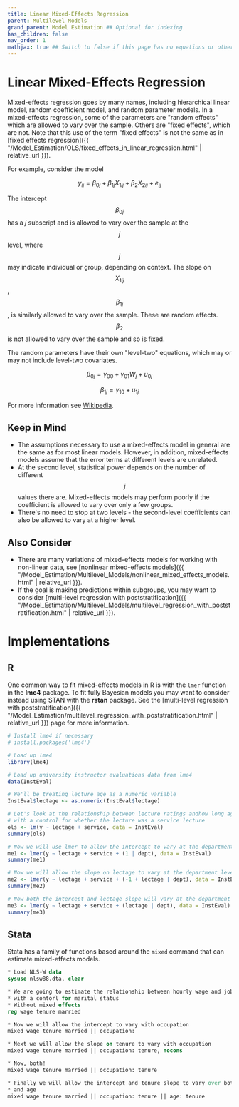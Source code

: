 ```yaml
---
title: Linear Mixed-Effects Regression
parent: Multilevel Models
grand_parent: Model Estimation ## Optional for indexing
has_children: false
nav_order: 1
mathjax: true ## Switch to false if this page has no equations or other math rendering.
---
```


# Linear Mixed-Effects Regression

Mixed-effects regression goes by many names, including hierarchical linear model, random coefficient model, and random parameter models. In a mixed-effects regression, some of the parameters are "random effects" which are allowed to vary over the sample. Others are "fixed effects", which are not. Note that this use of the term "fixed effects" is not the same as in [fixed effects regression]({{ "/Model_Estimation/OLS/fixed_effects_in_linear_regression.html" | relative_url }}).

For example, consider the model

$$
y_{ij} = \beta_{0j} + \beta_{1j}X_{1ij} + \beta_{2}X_{2ij} + e_{ij}
$$

The intercept $$\beta_{0j}$$ has a $j$ subscript and is allowed to vary over the sample at the $$j$$ level, where $$j$$ may indicate individual or group, depending on context. The slope on $$X_{1ij}$$, $$\beta_{1j}$$, is similarly allowed to vary over the sample. These are random effects. $$\beta_{2}$$ is not allowed to vary over the sample and so is fixed.

The random parameters have their own "level-two" equations, which may or may not include level-two covariates.

$$
\beta_{0j} = \gamma_{00} + \gamma_{01}W_j + u_{0j}
$$

$$
\beta_{1j} = \gamma_{10} + u_{1j}
$$

For more information see [Wikipedia](https://en.wikipedia.org/wiki/Multilevel_model).

## Keep in Mind

- The assumptions necessary to use a mixed-effects model in general are the same as for most linear models. However, in addition, mixed-effects models assume that the error terms at different levels are unrelated.
- At the second level, statistical power depends on the number of different $$j$$ values there are. Mixed-effects models may perform poorly if the coefficient is allowed to vary over only a few groups.
- There's no need to stop at two levels - the second-level coefficients can also be allowed to vary at a higher level.

## Also Consider

- There are many variations of mixed-effects models for working with non-linear data, see [nonlinear mixed-effects models]({{ "/Model_Estimation/Multilevel_Models/nonlinear_mixed_effects_models.html" | relative_url }}).
- If the goal is making predictions within subgroups, you may want to consider [multi-level regression with poststratification]({{ "/Model_Estimation/Multilevel_Models/multilevel_regression_with_poststratification.html" | relative_url }}).

# Implementations

## R

One common way to fit mixed-effects models in R is with the `lmer` function in the **lme4** package. To fit fully Bayesian models you may want to consider instead using STAN with the **rstan** package. See the [multi-level regression with poststratification]({{ "/Model_Estimation/multilevel_regression_with_poststratification.html" | relative_url }}) page for more information.

```r
# Install lme4 if necessary
# install.packages('lme4')

# Load up lme4
library(lme4)

# Load up university instructor evaluations data from lme4
data(InstEval)

# We'll be treating lecture age as a numeric variable
InstEval$lectage <- as.numeric(InstEval$lectage)

# Let's look at the relationship between lecture ratings andhow long ago the lecture took place
# with a control for whether the lecture was a service lecture
ols <- lm(y ~ lectage + service, data = InstEval)
summary(ols)

# Now we will use lmer to allow the intercept to vary at the department level
me1 <- lmer(y ~ lectage + service + (1 | dept), data = InstEval)
summary(me1)

# Now we will allow the slope on lectage to vary at the department level
me2 <- lmer(y ~ lectage + service + (-1 + lectage | dept), data = InstEval)
summary(me2)

# Now both the intercept and lectage slope will vary at the department level
me3 <- lmer(y ~ lectage + service + (lectage | dept), data = InstEval)
summary(me3)
```

## Stata

Stata has a family of functions based around the `mixed` command that can estimate mixed-effects models.

```stata
* Load NLS-W data
sysuse nlsw88.dta, clear

* We are going to estimate the relationship between hourly wage and job tenure
* with a contorl for marital status
* Without mixed effects
reg wage tenure married

* Now we will allow the intercept to vary with occupation
mixed wage tenure married || occupation:

* Next we will allow the slope on tenure to vary with occupation
mixed wage tenure married || occupation: tenure, nocons

* Now, both!
mixed wage tenure married || occupation: tenure

* Finally we will allow the intercept and tenure slope to vary over both occupation
* and age
mixed wage tenure married || occupation: tenure || age: tenure
```
